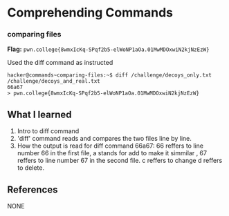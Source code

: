 # Comprehending Commands 

### comparing files

**Flag:** `pwn.college{8wmxIcKq-SPqf2b5-elWoNP1aOa.01MwMDOxwiN2kjNzEzW}`

Used the diff command as instructed 

```
hacker@commands~comparing-files:~$ diff /challenge/decoys_only.txt /challenge/decoys_and_real.txt
66a67
> pwn.college{8wmxIcKq-SPqf2b5-elWoNP1aOa.01MwMDOxwiN2kjNzEzW}
```

## What I learned

1. Intro to diff command
2. 'diff' command reads and compares the two files line by line.
3. How the output is read for diff command 
   66a67: 66 reffers to line number 66 in the first file, a stands for add to make it simmilar , 67 reffers to line       number 67 in the second file. c reffers to change d reffers to delete.

## References

NONE 
